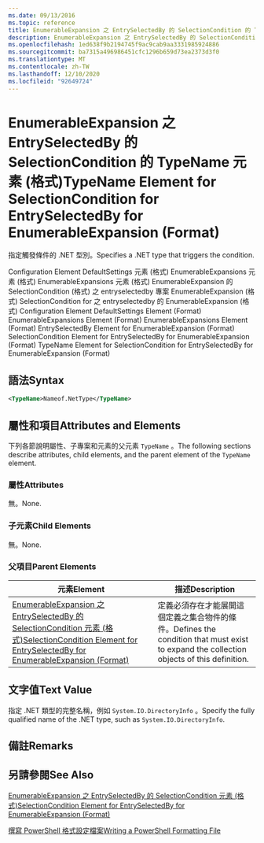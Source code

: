 ```yaml
---
ms.date: 09/13/2016
ms.topic: reference
title: EnumerableExpansion 之 EntrySelectedBy 的 SelectionCondition 的 TypeName 元素 (格式)
description: EnumerableExpansion 之 EntrySelectedBy 的 SelectionCondition 的 TypeName 元素 (格式)
ms.openlocfilehash: 1ed638f9b2194745f9ac9cab9aa3331985924886
ms.sourcegitcommit: ba7315a496986451cfc1296b659d73ea2373d3f0
ms.translationtype: MT
ms.contentlocale: zh-TW
ms.lasthandoff: 12/10/2020
ms.locfileid: "92649724"
---
```

# <a name="typename-element-for-selectioncondition-for-entryselectedby-for-enumerableexpansion-format"></a><span data-ttu-id="8628e-103">EnumerableExpansion 之 EntrySelectedBy 的 SelectionCondition 的 TypeName 元素 (格式)</span><span class="sxs-lookup"><span data-stu-id="8628e-103">TypeName Element for SelectionCondition for EntrySelectedBy for EnumerableExpansion (Format)</span></span>

<span data-ttu-id="8628e-104">指定觸發條件的 .NET 型別。</span><span class="sxs-lookup"><span data-stu-id="8628e-104">Specifies a .NET type that triggers the condition.</span></span>

<span data-ttu-id="8628e-105">Configuration Element DefaultSettings 元素 (格式) EnumerableExpansions 元素 (格式) EnumerableExpansions 元素 (格式) EnumerableExpansion 的 SelectionCondition (格式) 之 entryselectedby 專案 EnumerableExpansion (格式) SelectionCondition for 之 entryselectedby 的 EnumerableExpansion (格式) </span><span class="sxs-lookup"><span data-stu-id="8628e-105">Configuration Element DefaultSettings Element (Format) EnumerableExpansions Element (Format) EnumerableExpansions Element (Format) EntrySelectedBy Element for EnumerableExpansion (Format) SelectionCondition Element for EntrySelectedBy for EnumerableExpansion (Format) TypeName Element for SelectionCondition for EntrySelectedBy for EnumerableExpansion (Format)</span></span>

## <a name="syntax"></a><span data-ttu-id="8628e-106">語法</span><span class="sxs-lookup"><span data-stu-id="8628e-106">Syntax</span></span>

```xml
<TypeName>Nameof.NetType</TypeName>
```

## <a name="attributes-and-elements"></a><span data-ttu-id="8628e-107">屬性和項目</span><span class="sxs-lookup"><span data-stu-id="8628e-107">Attributes and Elements</span></span>

<span data-ttu-id="8628e-108">下列各節說明屬性、子專案和元素的父元素 `TypeName` 。</span><span class="sxs-lookup"><span data-stu-id="8628e-108">The following sections describe attributes, child elements, and the parent element of the `TypeName` element.</span></span>

### <a name="attributes"></a><span data-ttu-id="8628e-109">屬性</span><span class="sxs-lookup"><span data-stu-id="8628e-109">Attributes</span></span>

<span data-ttu-id="8628e-110">無。</span><span class="sxs-lookup"><span data-stu-id="8628e-110">None.</span></span>

### <a name="child-elements"></a><span data-ttu-id="8628e-111">子元素</span><span class="sxs-lookup"><span data-stu-id="8628e-111">Child Elements</span></span>

<span data-ttu-id="8628e-112">無。</span><span class="sxs-lookup"><span data-stu-id="8628e-112">None.</span></span>

### <a name="parent-elements"></a><span data-ttu-id="8628e-113">父項目</span><span class="sxs-lookup"><span data-stu-id="8628e-113">Parent Elements</span></span>

|<span data-ttu-id="8628e-114">元素</span><span class="sxs-lookup"><span data-stu-id="8628e-114">Element</span></span>|<span data-ttu-id="8628e-115">描述</span><span class="sxs-lookup"><span data-stu-id="8628e-115">Description</span></span>|
|-------------|-----------------|
|[<span data-ttu-id="8628e-116">EnumerableExpansion 之 EntrySelectedBy 的 SelectionCondition 元素 (格式)</span><span class="sxs-lookup"><span data-stu-id="8628e-116">SelectionCondition Element for EntrySelectedBy for EnumerableExpansion (Format)</span></span>](./selectioncondition-element-for-entryselectedby-for-enumerableexpansion-format.md)|<span data-ttu-id="8628e-117">定義必須存在才能展開這個定義之集合物件的條件。</span><span class="sxs-lookup"><span data-stu-id="8628e-117">Defines the condition that must exist to expand the collection objects of this definition.</span></span>|

## <a name="text-value"></a><span data-ttu-id="8628e-118">文字值</span><span class="sxs-lookup"><span data-stu-id="8628e-118">Text Value</span></span>

<span data-ttu-id="8628e-119">指定 .NET 類型的完整名稱，例如 `System.IO.DirectoryInfo` 。</span><span class="sxs-lookup"><span data-stu-id="8628e-119">Specify the fully qualified name of the .NET type, such as `System.IO.DirectoryInfo`.</span></span>

## <a name="remarks"></a><span data-ttu-id="8628e-120">備註</span><span class="sxs-lookup"><span data-stu-id="8628e-120">Remarks</span></span>

## <a name="see-also"></a><span data-ttu-id="8628e-121">另請參閱</span><span class="sxs-lookup"><span data-stu-id="8628e-121">See Also</span></span>

[<span data-ttu-id="8628e-122">EnumerableExpansion 之 EntrySelectedBy 的 SelectionCondition 元素 (格式)</span><span class="sxs-lookup"><span data-stu-id="8628e-122">SelectionCondition Element for EntrySelectedBy for EnumerableExpansion (Format)</span></span>](./selectioncondition-element-for-entryselectedby-for-enumerableexpansion-format.md)

[<span data-ttu-id="8628e-123">撰寫 PowerShell 格式設定檔案</span><span class="sxs-lookup"><span data-stu-id="8628e-123">Writing a PowerShell Formatting File</span></span>](./writing-a-powershell-formatting-file.md)
